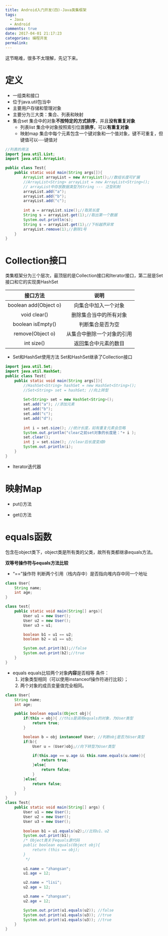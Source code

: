 ```yaml
---
title: Android入门开发(四)-Java类集框架
tags:
  - Java
  - Android
comments: true
date: 2017-04-01 21:17:23
categories: 编程开发
permalink: 
---
```

这节略难，很多不太理解，先记下来。
<!--more-->
# 定义
-  一组类和接口
-  位于java.util包当中
-  主要用户存储和管理对象
-  主要分为三大类：集合、列表和映射
-  集合set
       集合中的对象**不按特定的方式排序**，并且**没有重复对象**
   - 列表list
     集合中对象按照索引位置**排序**，可以**有重复对象**
   - 映射map
     集合中每个元素包含一个键对象和一个值对象，键不可重复，但键值可以---键值对

```java
//列表的用法
import java.util.List;
import java.util.ArrayList;

public class Test{
	public static void main(String args[]){
		ArrayList arrayList = new ArrayList();//数组长度可扩展
		//ArrayList<String> arrayList = new ArrayList<String>();
		// arrayList中存放数据类型为String --- 泛型机制
		arrayList.add("a");
		arrayList.add("b");
		arrayList.add("c");
		
		int a = arrayList.size();//取其长度
		String s = arrayList.get(1);//取出第一个数据
		System.out.println(s);
		String s = arrayList.get(1);//下标越界异常
		arrayList.remove(1);//删除1号
	}
}
```

# Collection接口
类集框架分为三个层次，最顶层的是Collection接口和Iterator接口，第二层是Set接口和它的实现类HashSet


|         接口方法          |      说明       |
| :-------------------: | :-----------: |
| boolean add(Object o) |  向集合中加入一个对象   |
|     void clear()      |  删除集合当中的所有对象  |
|   boolean isEmpty()   |   判断集合是否为空    |
|   remove(Object o)    | 从集合中删除一个对象的引用 |
|      int size()       |  返回集合中元素的数目   |

- Set和HashSet使用方法
  Set和HashSet继承了Collection接口

```java
import java.util.Set;
import java.util.HashSet;
public class Test{
	public static void main(String args[]){
		//HashSet<String> hashSet = new HashSet<String>();
		//Set<String> set = hashSet; //向上转型
		
		Set<String> set = new HashSet<String>();
		set.add("a"); //添加元素
		set.add("b");
		set.add("c");
		set.add("d");
		
		int i = set.size(); //统计长度，如有重复元素会忽略
		System.out.println("clear之前set对象的长度是："+ i );
		set.clear();
		int j = set.size(); //clear后长度变成0
		System.out.println(i);
	}
}
```

- Iterator迭代器


# 映射Map
- put()方法

- get()方法

# equals函数
包含在object类下，object类是所有类的父类，故所有类都继承equals方法。

**双等号操作符与equals方法比较**
- “==”操作符
  判断两个引用（栈内存中）是否指向堆内存中同一个地址

```java
class User{
	String name;
	int age;
}

class test{
	public static void main(String[] args){
		User u1 = new User();
		User u2 = new User();
		User u3 = u1;

		boolean b1 = u1 == u2;
		boolean b2 = u1 == u3;

		System.out.print(b1);//false
		System.out.print(b2);//true
	}
}
```
- equals
  equals比较两个对象**内容**是否相等
  条件：
  1. 对象类型相同（可以使用instanceof操作符进行比较）；
  2. 两个对象的成员变量值完全相同。

```java
class User{
	String name;
	int age;

	public boolean equals(Object obj){
		if(this = obj){ //this是调用equals的对象，为User类型
			return true;
		}

		boolean b = obj instanceof User; //判断obj是否为User类型
		if(b){
			User u = (User)obj;//向下转型为User类型

			if(this.age == u.age && this.name.equals(u.name)){
				return true;
			}else{
				return false;
			}
		}else{
			return false;
		}
	}
}
class Test{
	public static void main(String[] args) {
		User u1 = new User();
		User u2 = new User();
		User u3 = new User();
		
		boolean b1 = u1.equals(u2);//比较u1、u2
		System.out.print(b1);
		/* Object类关于equals源代码
		public boolean equals(Object obj){
			return (this == obj);
		}
		 */	
		
		u1.name = "zhangsan";
		u1.age = 12;

		u2.name = "lisi";
		u2.age = 12;

		u3.name = "zhangsan";
		u2.age = 12;

		System.out.print(u1.equals(u2)); //false
		System.out.print(u1.equals(u3)); //true
		System.out.print(u1.equals(u3)); //true
	}
}
```



